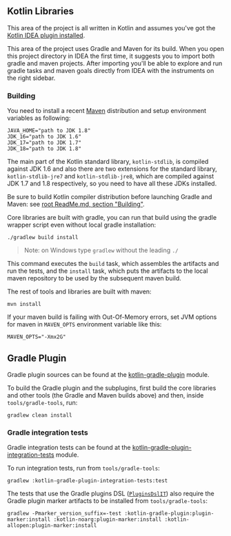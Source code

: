 ## Kotlin Libraries

This area of the project is all written in Kotlin and assumes you've got the [Kotlin IDEA plugin installed](../ReadMe.md#installing-plugin).

This area of the project uses Gradle and Maven for its build. When you open this project directory in IDEA the first time, it suggests you to import both gradle and maven projects. After importing you'll be able to explore and run gradle tasks and maven goals directly from IDEA with the instruments on the right sidebar.

### Building

You need to install a recent [Maven](http://maven.apache.org/) distribution and setup environment variables as following:

    JAVA_HOME="path to JDK 1.8"
    JDK_16="path to JDK 1.6"
    JDK_17="path to JDK 1.7"
    JDK_18="path to JDK 1.8"

The main part of the Kotlin standard library, `kotlin-stdlib`, is compiled against JDK 1.6 and also there are two extensions
for the standard library, `kotlin-stdlib-jre7` and `kotlin-stdlib-jre8`, which are compiled against JDK 1.7 and 1.8 respectively,
so you need to have all these JDKs installed.

Be sure to build Kotlin compiler distribution before launching Gradle and Maven: see [root ReadMe.md, section "Building"](../ReadMe.md#installing-plugin).

Core libraries are built with gradle, you can run that build using the gradle wrapper script even without local gradle installation:
    
    ./gradlew build install
    
> Note: on Windows type `gradlew` without the leading `./`
    
This command executes the `build` task, which assembles the artifacts and run the tests, and the `install` task, which puts the artifacts to the local maven repository to be used by the subsequent maven build.

The rest of tools and libraries are built with maven:

    mvn install

If your maven build is failing with Out-Of-Memory errors, set JVM options for maven in `MAVEN_OPTS` environment variable like this:

    MAVEN_OPTS="-Xmx2G"

## Gradle Plugin

Gradle plugin sources can be found at the [kotlin-gradle-plugin](tools/kotlin-gradle-plugin) module.

To build the Gradle plugin and the subplugins, first build the core libraries and other tools (the Gradle and Maven builds above) and then, inside `tools/gradle-tools`, run:

    gradlew clean install

### Gradle integration tests

Gradle integration tests can be found at the [kotlin-gradle-plugin-integration-tests](tools/kotlin-gradle-plugin-integration-tests) module.

To run integration tests, run from `tools/gradle-tools`:

    gradlew :kotlin-gradle-plugin-integration-tests:test
    
The tests that use the Gradle plugins DSL ([`PluginsDslIT`](https://github.com/JetBrains/kotlin/blob/master/libraries/tools/kotlin-gradle-plugin-integration-tests/src/test/kotlin/org/jetbrains/kotlin/gradle/PluginsDslIT.kt)) also require the Gradle plugin marker artifacts to be installed from `tools/gradle-tools`:

    gradlew -Pmarker_version_suffix=-test :kotlin-gradle-plugin:plugin-marker:install :kotlin-noarg:plugin-marker:install :kotlin-allopen:plugin-marker:install
